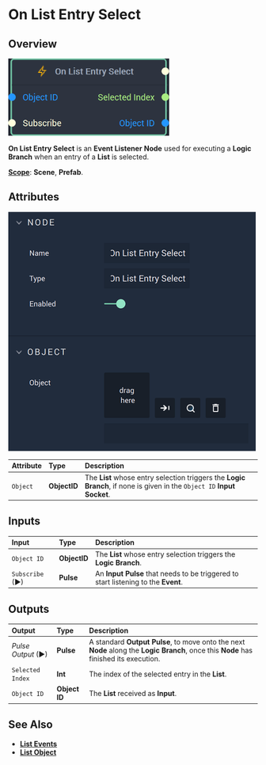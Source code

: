 # On List Entry Select

## Overview

![The On List Entry Select Node.](../../../.gitbook/assets/onlistentryselectnode20241.png)

**On List Entry Select** is an **Event Listener** **Node** used for executing a **Logic Branch** when an entry of a **List** is selected.

[**Scope**](../../overview.md#scopes): **Scene**, **Prefab**.

## Attributes

![The On List Entry Select Node Attributes.](../../../.gitbook/assets/onlistentryselectattributes.png)

| Attribute | Type | Description |
| :--- | :--- | :--- |
| `Object` | **ObjectID** | The **List** whose entry selection triggers the **Logic Branch**, if none is given in the `Object ID` **Input Socket**. |

## Inputs

| Input | Type | Description |
| :--- | :--- | :--- |
| `Object ID` | **ObjectID** | The **List** whose entry selection triggers the **Logic Branch**. |
| `Subscribe` (►)|**Pulse** | An **Input Pulse** that needs to be triggered to start listening to the **Event**. |

## Outputs

| Output | Type | Description |
| :--- | :--- | :--- |
| _Pulse Output_ \(►\) | **Pulse** | A standard **Output Pulse**, to move onto the next **Node** along the **Logic Branch**, once this **Node** has finished its execution. |
| `Selected Index` | **Int** | The index of the selected entry in the **List**. |
| `Object ID` | **Object ID** | The **List** received as **Input**. |

## See Also

* [**List Events**](./)
* [**List Object**](../../../objects-and-types/scene-objects/list-widget.md)

